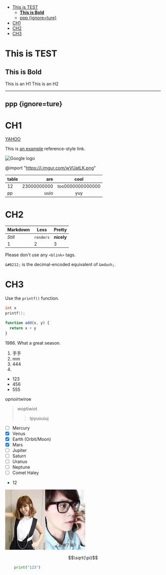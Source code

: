 
<!-- @import "[TOC]" {cmd="toc" depthFrom=1 depthTo=6 orderedList=false} -->

<!-- code_chunk_output -->

- [This is TEST](#this-is-test)
    - [__This is Bold__](#this-is-bold)
    - [ppp {ignore=ture}](#ppp-ignoreture)
- [CH1](#ch1)
- [CH2](#ch2)
- [CH3](#ch3)

<!-- /code_chunk_output -->

# This is TEST #
## __This is Bold__




This is an H1
This is an H2
_____________

## ppp {ignore=ture}
# CH1
[YAHOO](https://tw.yahoo.com, "YPP")

This is [an example][1] reference-style link.

[1]:https://www.google.com


![Google logo][2]

[2]: https://i.imgur.com/wVUatLK.png

@import "https://i.imgur.com/wVUatLK.png"

| table | are         | cool             |
| ----- | ----------: | :--------------: |
| 12    | 23000000000 | too0000000000000 |
| pp    | uuio        | yuy              |

# CH2
| Markdown | Less      | Pretty     |
| -------- | --------- | ---------- |
| *Still*  | `renders` | **nicely** |
| 1        | 2         | 3          |

Please don't use any `<blink>` tags.

`&#8212;` is the decimal-encoded equivalent of `&mdash;`.
# CH3
Use the `printf()` function.
```c {.line-numbers}
int x
printf();
```

```javascript {.line-numbers}
function add(x, y) {
  return x + y
}
```

1986\. What a great season.
1. 手手
2. mm
3. 444
4. 

- 123
- 456
- 555

oprioirtwiroe
>woptiwiot
>>tpyuouiuj

- [ ] Mercury
- [x] Venus
- [x] Earth (Orbit/Moon)
- [x] Mars
- [ ] Jupiter
- [ ] Saturn
- [ ] Uranus
- [ ] Neptune
- [ ] Comet Haley
+ 12

![T](/1.jpeg)


$$\sqrt{\pi}$$

```python
    print("123")
```















